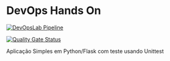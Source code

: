 # DevOps Hands On

[![DevOpsLab Pipeline](https://github.com/pedrohso90/devopslab_turma_5/actions/workflows/pipeline.yml/badge.svg?branch=main)](https://github.com/pedrohso90/devopslab_turma_5/actions/workflows/pipeline.yml)

[![Quality Gate Status](https://sonarcloud.io/api/project_badges/measure?project=pedrohso90_devopslab_turma_5&metric=alert_status)](https://sonarcloud.io/summary/new_code?id=pedrohso90_devopslab_turma_5)

Aplicação Simples em Python/Flask com teste usando Unittest